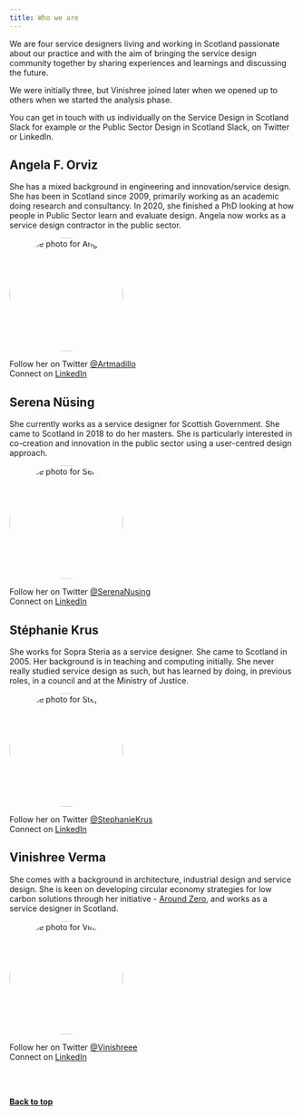 ```yaml
---
title: Who we are
---
```



We are four service designers living and working in Scotland passionate about our practice and with the aim of bringing the service design community together by sharing experiences and learnings and discussing the future.

We were initially three, but Vinishree joined later when we opened up to others when we started the analysis phase.

You can get in touch with us individually on the Service Design in Scotland Slack for example or the Public Sector Design in Scotland Slack, on Twitter or LinkedIn.


<h2 class="top-line">Angela F. Orviz</h2>

She has a mixed background in engineering and innovation/service design. She has been in Scotland since 2009, primarily working as an academic doing research and consultancy. In 2020, she finished a PhD looking at how people in Public Sector learn and evaluate design. Angela now works as a service design contractor in the public sector.

<p><image src="/practitioner-stories/images/photoAFO.jpeg"  width="200" height="200" style="vertical-align:middle; border-radius: 100%" alt="profile photo for Angela"></image></p>

<p>Follow her on Twitter <a href="https://twitter.com/Artmadillo" target="_blank">@Artmadillo</a><br>
Connect on <a href="https://www.linkedin.com/in/aforviz/" target="_blank">LinkedIn</a></p>


<h2 class="top-line">Serena Nüsing</h2>

She currently works as a service designer for Scottish Government. She came to Scotland in 2018 to do her masters. She is particularly interested in co-creation and innovation in the public sector using a user-centred design approach.

<p><image src="/practitioner-stories/images/photoSN.jpeg"  width="200" height="200" style="vertical-align:middle; border-radius: 100%" alt="profile photo for Serena"></image></p>

<p>Follow her on Twitter <a href="https://twitter.com/SerenaNusing" target="_blank">@SerenaNusing</a><br>
Connect on <a href="https://www.linkedin.com/in/serena-n%C3%BCsing-543295173/" target="_blank">LinkedIn</a></p>


<h2 class="top-line">Stéphanie Krus</h2>

She works for Sopra Steria as a service designer. She came to Scotland in 2005. Her background is in teaching and computing initially. She never really studied service design as such, but has learned by doing, in previous roles, in a council and at the Ministry of Justice.

<p><image src="/practitioner-stories/images/photoSK.png"  width="200" height="200" style="vertical-align:middle; border-radius: 100%" alt="profile photo for Stéphanie"></image></p>

<p>Follow her on Twitter <a href="https://twitter.com/StephanieKrus" target="_blank">@StephanieKrus</a><br>
Connect on <a href="https://www.linkedin.com/in/stephanie-krus/" target="_blank">LinkedIn</a></p>


<h2 class="top-line">Vinishree Verma</h2>

<p>She comes with a background in architecture, industrial design and service design. She is keen on developing circular economy strategies for low carbon solutions through her initiative - <a href="https://www.around-zero.com/" target="_blank">Around Zero</a>, and works as a service designer in Scotland.</p>

<p><image src="/practitioner-stories/images/photoVV.jpg"  width="200" height="200" style="vertical-align:middle; border-radius: 100%" alt="profile photo for Vinishree"></image></p>

<p>Follow her on Twitter <a href="https://twitter.com/Vinishreee" target="_blank">@Vinishreee</a><br>
Connect on <a href="https://www.linkedin.com/in/vinishree-verma-2a31056/" target="_blank">LinkedIn</a></p>
<br><br>
<p><a href="#"><strong>Back to top</strong></a></p>
